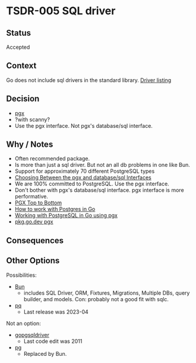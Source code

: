 # TSDR-005 SQL driver

## Status

Accepted

## Context

Go does not include sql drivers in the standard library. [Driver listing](https://go.dev/wiki/SQLDrivers)

## Decision

- [pgx](https://github.com/jackc/pgx)
- ?with scanny? 
- Use the pgx interface. Not pgx's database/sql interface.

## Why / Notes

- Often recommended package. 
- Is more than just a sql driver. But not an all db problems in one like Bun.
- Support for approximately 70 different PostgreSQL types
- [Choosing Between the pgx and database/sql Interfaces](https://github.com/jackc/pgx#choosing-between-the-pgx-and-databasesql-interfaces)
- We are 100% committed to PostgreSQL. Use the pgx interface.
- Don't bother with pgx's database/sql interface. pgx interface is more performative.
- [PGX Top to Bottom](https://www.youtube.com/watch?v=sXMSWhcHCf8)
- [How to work with Postgres in Go](https://medium.com/avitotech/how-to-work-with-postgres-in-go-bad2dabd13e4)
- [Working with PostgreSQL in Go using pgx](https://donchev.is/post/working-with-postgresql-in-go-using-pgx/)
- [pkg.go.dev pgx](https://pkg.go.dev/github.com/jackc/pgx#section-documentation)

## Consequences



## Other Options

Possibilities:
- [Bun](https://bun.uptrace.dev/)
  - includes SQL Driver, ORM, Fixtures, Migrations, Multiple DBs, query builder, and models. Con: probably not a good fit with sqlc.
- [pq](https://github.com/lib/pq)
  - Last release was 2023-04

Not an option:
- [gopgsqldriver](https://github.com/jbarham/gopgsqldriver)
  - Last code edit was 2011
- [pg](https://github.com/go-pg/pg)
  - Replaced by Bun.
